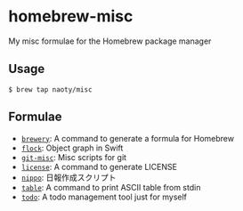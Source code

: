 # homebrew-misc
My misc formulae for the Homebrew package manager

## Usage

```
$ brew tap naoty/misc
```

## Formulae
* [`brewery`](https://github.com/naoty/brewery): A command to generate a formula for Homebrew
* [`flock`](https://github.com/naoty/flock): Object graph in Swift
* [`git-misc`](https://github.com/naoty/git-misc): Misc scripts for git
* [`license`](https://github.com/naoty/license): A command to generate LICENSE
* [`nippo`](https://github.com/naoty/nippo): 日報作成スクリプト
* [`table`](https://github.com/naoty/table): A command to print ASCII table from stdin
* [`todo`](https://github.com/naoty/todo): A todo management tool just for myself
